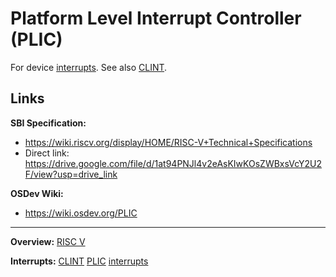 # Platform Level Interrupt Controller (PLIC)

For device [interrupts](../kernel/interrupts/interrupts.md). 
See also [CLINT](CLINT.md).


## Links

**SBI Specification:**
- https://wiki.riscv.org/display/HOME/RISC-V+Technical+Specifications
- Direct link: https://drive.google.com/file/d/1at94PNJl4v2eAsKIwKOsZWBxsVcY2U2F/view?usp=drive_link

**OSDev Wiki:**
- https://wiki.osdev.org/PLIC


---
**Overview:** [RISC V](RISCV.md)

**Interrupts:** [CLINT](CLINT.md) [PLIC](PLIC.md) [interrupts](../kernel/interrupts/interrupts.md)
